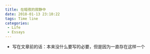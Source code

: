 ```yaml
---
title: 在暗夜的寂静中
date: 2018-01-13 23:10:22
tags: Time line
categories: 
 - Life
 - Essays
---
```

* 写在文章前的话：本来没什么要写的必要，但是因为一直存在这样一个
